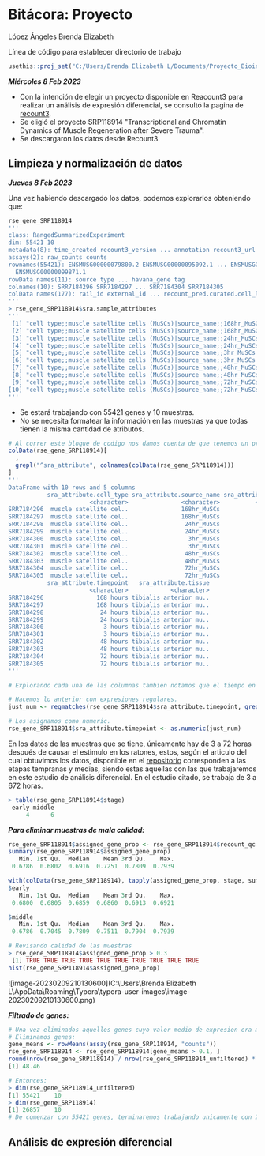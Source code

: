# Bitácora: Proyecto 

López Ángeles Brenda Elizabeth

Línea de código para establecer directorio de trabajo 

```R
usethis::proj_set("C:/Users/Brenda Elizabeth L/Documents/Proyecto_Bioinformatica/")
```

***Miércoles 8 Feb 2023***

- Con la intención de elegir un proyecto disponible en Reacount3 para realizar un análisis de expresión diferencial, se consultó la pagina de [recount3](https://jhubiostatistics.shinyapps.io/recount3-study-explorer/). 
- Se eligió el proyecto SRP118914 "Transcriptional and Chromatin Dynamics of Muscle Regeneration after Severe Trauma".
- Se descargaron los datos desde Recount3.

## Limpieza y normalización de datos

***Jueves 8 Feb 2023***

Una vez habiendo descargado los datos, podemos explorarlos obteniendo que:

```R
rse_gene_SRP118914
'''
class: RangedSummarizedExperiment 
dim: 55421 10 
metadata(8): time_created recount3_version ... annotation recount3_url
assays(2): raw_counts counts
rownames(55421): ENSMUSG00000079800.2 ENSMUSG00000095092.1 ... ENSMUSG00000096850.1
  ENSMUSG00000099871.1
rowData names(11): source type ... havana_gene tag
colnames(10): SRR7184296 SRR7184297 ... SRR7184304 SRR7184305
colData names(177): rail_id external_id ... recount_pred.curated.cell_line BigWigURL
'''
> rse_gene_SRP118914$sra.sample_attributes
'''
 [1] "cell type;;muscle satellite cells (MuSCs)|source_name;;168hr_MuSCs|strain;;C57BL/6J|timepoint;;168 hours|tissue;;tibialis anterior muscle"
 [2] "cell type;;muscle satellite cells (MuSCs)|source_name;;168hr_MuSCs|strain;;C57BL/6J|timepoint;;168 hours|tissue;;tibialis anterior muscle"
 [3] "cell type;;muscle satellite cells (MuSCs)|source_name;;24hr_MuSCs|strain;;C57BL/6J|timepoint;;24 hours|tissue;;tibialis anterior muscle"  
 [4] "cell type;;muscle satellite cells (MuSCs)|source_name;;24hr_MuSCs|strain;;C57BL/6J|timepoint;;24 hours|tissue;;tibialis anterior muscle"  
 [5] "cell type;;muscle satellite cells (MuSCs)|source_name;;3hr_MuSCs|strain;;C57BL/6J|timepoint;;3 hours|tissue;;tibialis anterior muscle"    
 [6] "cell type;;muscle satellite cells (MuSCs)|source_name;;3hr_MuSCs|strain;;C57BL/6J|timepoint;;3 hours|tissue;;tibialis anterior muscle"    
 [7] "cell type;;muscle satellite cells (MuSCs)|source_name;;48hr_MuSCs|strain;;C57BL/6J|timepoint;;48 hours|tissue;;tibialis anterior muscle"  
 [8] "cell type;;muscle satellite cells (MuSCs)|source_name;;48hr_MuSCs|strain;;C57BL/6J|timepoint;;48 hours|tissue;;tibialis anterior muscle"  
 [9] "cell type;;muscle satellite cells (MuSCs)|source_name;;72hr_MuSCs|strain;;C57BL/6J|timepoint;;72 hours|tissue;;tibialis anterior muscle"  
[10] "cell type;;muscle satellite cells (MuSCs)|source_name;;72hr_MuSCs|strain;;C57BL/6J|timepoint;;72 hours|tissue;;tibialis anterior muscle"  
'''
```

- Se estará trabajando con 55421 genes y 10 muestras. 
- No se necesita formatear la información en las muestras ya que todas tienen la misma cantidad de atributos.

```R
# Al correr este bloque de codigo nos damos cuenta de que tenemos un problema, debemos pasar de caracteres a numeric o factor.
colData(rse_gene_SRP118914)[
  ,
  grepl("^sra_attribute", colnames(colData(rse_gene_SRP118914)))
]
'''
DataFrame with 10 rows and 5 columns
           sra_attribute.cell_type sra_attribute.source_name sra_attribute.strain
                       <character>               <character>          <character>
SRR7184296  muscle satellite cel..               168hr_MuSCs             C57BL/6J
SRR7184297  muscle satellite cel..               168hr_MuSCs             C57BL/6J
SRR7184298  muscle satellite cel..                24hr_MuSCs             C57BL/6J
SRR7184299  muscle satellite cel..                24hr_MuSCs             C57BL/6J
SRR7184300  muscle satellite cel..                 3hr_MuSCs             C57BL/6J
SRR7184301  muscle satellite cel..                 3hr_MuSCs             C57BL/6J
SRR7184302  muscle satellite cel..                48hr_MuSCs             C57BL/6J
SRR7184303  muscle satellite cel..                48hr_MuSCs             C57BL/6J
SRR7184304  muscle satellite cel..                72hr_MuSCs             C57BL/6J
SRR7184305  muscle satellite cel..                72hr_MuSCs             C57BL/6J
           sra_attribute.timepoint   sra_attribute.tissue
                       <character>            <character>
SRR7184296               168 hours tibialis anterior mu..
SRR7184297               168 hours tibialis anterior mu..
SRR7184298                24 hours tibialis anterior mu..
SRR7184299                24 hours tibialis anterior mu..
SRR7184300                 3 hours tibialis anterior mu..
SRR7184301                 3 hours tibialis anterior mu..
SRR7184302                48 hours tibialis anterior mu..
SRR7184303                48 hours tibialis anterior mu..
SRR7184304                72 hours tibialis anterior mu..
SRR7184305                72 hours tibialis anterior mu..
'''

# Explorando cada una de las columnas tambien notamos que el tiempo en todas las muestras fue medido en horas, por lo que se decide, para fines mas practicos y anticipando cualquier problema posterior, eliminar la palabra "horas" y tomar a sra_attribute.timepoint como tipo numeric. 

# Hacemos lo anterior con expresiones regulares.
just_num <- regmatches(rse_gene_SRP118914$sra_attribute.timepoint, gregexpr("\\d+", rse_gene_SRP118914$sra_attribute.timepoint))

# Los asignamos como numeric.
rse_gene_SRP118914$sra_attribute.timepoint <- as.numeric(just_num)
```

En los datos de las muestras que se tiene, únicamente hay de 3 a 72 horas después de causar el estimulo en los ratones, estos, según el articulo del cual obtuvimos los datos, disponible en el [repositorio](https://github.com/beth-la/Proyecto_Bioinformatica/blob/master/Reports/Associated_paper.pdf) corresponden a las etapas tempranas y medias, siendo estas aquellas con las que trabajaremos en este estudio de análisis diferencial. En el estudio citado, se trabaja de 3 a 672 horas. 

```R
> table(rse_gene_SRP118914$stage)
 early middle 
     4      6 
```

***Para eliminar muestras de mala calidad:***

```R
rse_gene_SRP118914$assigned_gene_prop <- rse_gene_SRP118914$recount_qc.gene_fc_count_all.assigned / rse_gene_SRP118914$recount_qc.gene_fc_count_all.total
summary(rse_gene_SRP118914$assigned_gene_prop)
   Min. 1st Qu.  Median    Mean 3rd Qu.    Max. 
 0.6786  0.6802  0.6916  0.7251  0.7809  0.7939 

with(colData(rse_gene_SRP118914), tapply(assigned_gene_prop, stage, summary))
$early
   Min. 1st Qu.  Median    Mean 3rd Qu.    Max. 
 0.6800  0.6805  0.6859  0.6860  0.6913  0.6921 

$middle
   Min. 1st Qu.  Median    Mean 3rd Qu.    Max. 
 0.6786  0.7045  0.7809  0.7511  0.7904  0.7939

# Revisando calidad de las muestras
> rse_gene_SRP118914$assigned_gene_prop > 0.3
 [1] TRUE TRUE TRUE TRUE TRUE TRUE TRUE TRUE TRUE TRUE
hist(rse_gene_SRP118914$assigned_gene_prop)
```

![image-20230209210130600](C:\Users\Brenda Elizabeth L\AppData\Roaming\Typora\typora-user-images\image-20230209210130600.png)

***Filtrado de genes:***

```R
# Una vez eliminados aquellos genes cuyo valor medio de expresion era menor a 0.1, observamos la cantidad de genes retenidos.
# Eliminamos genes:
gene_means <- rowMeans(assay(rse_gene_SRP118914, "counts"))
rse_gene_SRP118914 <- rse_gene_SRP118914[gene_means > 0.1, ]
round(nrow(rse_gene_SRP118914) / nrow(rse_gene_SRP118914_unfiltered) * 100, 2)
[1] 48.46

# Entonces:
> dim(rse_gene_SRP118914_unfiltered)
[1] 55421    10
> dim(rse_gene_SRP118914)
[1] 26857    10
# De comenzar con 55421 genes, terminaremos trabajando unicamente con 26857
```

## Análisis de expresión diferencial

